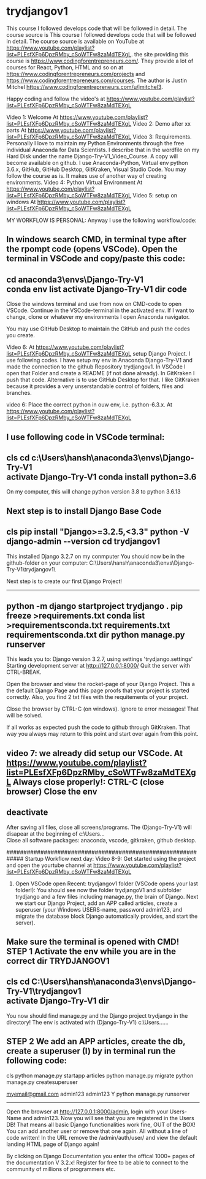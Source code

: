 # trydjangov1

This course I followed develops code that will be followed in detail. The course source is 
This course I followed develops code that will be followed in detail. The course source is available on YouTube at https://www.youtube.com/playlist?list=PLEsfXFp6DpzRMby_cSoWTFw8zaMdTEXgL. the site providing this course is https://www.codingforentrepreneurs.com/. They provide a lot of courses for React, Python, HTML and so on at https://www.codingforentrepreneurs.com/projects and https://www.codingforentrepreneurs.com/courses. The author is Justin Mitchel https://www.codingforentrepreneurs.com/u/jmitchel3.  

Happy coding and follow the video's at https://www.youtube.com/playlist?list=PLEsfXFp6DpzRMby_cSoWTFw8zaMdTEXgL

Video 1: Welcome At https://www.youtube.com/playlist?list=PLEsfXFp6DpzRMby_cSoWTFw8zaMdTEXgL
Video 2: Demo after xx parts At https://www.youtube.com/playlist?list=PLEsfXFp6DpzRMby_cSoWTFw8zaMdTEXgL
Video 3: Requirements. Personally I love to maintain my Python Environments through the free individual Anaconda for Data Scientists. I describe that in the wordfile on my Hard Disk under the name Django-Try-V1_Video_Course. A copy will become available on github.
I use Anaconda-Python, Virtual env python 3.6.x, GitHub, GitHub Desktop, GitKraken, Visual Studio Code. You may follow the course as is. It makes use of another way of creating environments.
Video 4: Python Virtual Environment At https://www.youtube.com/playlist?list=PLEsfXFp6DpzRMby_cSoWTFw8zaMdTEXgL
Video 5: setup on windows At https://www.youtube.com/playlist?list=PLEsfXFp6DpzRMby_cSoWTFw8zaMdTEXgL

MY WORKFLOW IS PERSONAL: 
Anyway I use the following workflow/code:

In windows search CMD, in terminal type after the rpompt code (opens VSCode). Open the terminal in VSCode and copy/paste this code:
--------------------------------
cd anaconda3\envs\Django-Try-V1\
conda env list
activate Django-Try-V1
dir
code
--------------------------------
Close the windows terminal and use from now on CMD-code to open VSCode. Continue in the VSCode-terminal in the activated env. If I want to change, clone or whatever my environments I open Anaconda navigator.

You may use GitHub Desktop to maintain the GitHub and push the codes you create.

Video 6: At https://www.youtube.com/playlist?list=PLEsfXFp6DpzRMby_cSoWTFw8zaMdTEXgL
setup Django Project. I use following codes. I have setup my env in Anaconda Django-Try-V1 and made the connection to the github Repository trydjangov1. In VSCode I open that Folder and create a README (if not done already). In GitKraken I push that code. Alternative is to use GitHub Desktop for that. I like GitKraken because it provides a very unserstandable control of folders, files and branches. 

video 6: Place the correct python in ouw env, i.e. python-6.3.x. At https://www.youtube.com/playlist?list=PLEsfXFp6DpzRMby_cSoWTFw8zaMdTEXgL

I use following code in VSCode terminal:
--------------------------------
cls
cd c:\Users\hansh\anaconda3\envs\Django-Try-V1\
activate Django-Try-V1 
conda install python=3.6
--------------------------------
On my computer, this will change python version 3.8 to python 3.6.13

Next step is to install Django Base Code
--------------------------------
cls
pip install "Django>=3.2.5,<3.3"
python -V
django-admin --version
cd trydjangov1
--------------------------------
This installed Django 3.2.7 on my conmputer
You should now be in the github-folder on your computer:
C:\Users\hansh\anaconda3\envs\Django-Try-V1\trydjangov1\

Next step is to create our first Django Project!

--------------------------------
python -m django startproject trydjango  .
pip freeze >requirements.txt
conda list >requirementsconda.txt 
requirements.txt
requirementsconda.txt
dir
python manage.py runserver
--------------------------------
This leads you to: Django version 3.2.7, using settings 'trydjango.settings'
Starting development server at http://127.0.0.1:8000/
Quit the server with CTRL-BREAK.

Open the browser and view the rocket-page of your Django Project. This a the default Django Page and this page proofs that your project is started correctly. Also, you find 2 txt files with the requitements of your project.

Close the browser by CTRL-C (on windows). Ignore te error messages! That will be solved.

If all works as expected push the code to github through GitKraken. That way you always may return to this point and start over again from this point.

video 7: we already did setup our VSCode. At https://www.youtube.com/playlist?list=PLEsfXFp6DpzRMby_cSoWTFw8zaMdTEXgL
Always close properly!:
CTRL-C (close browser)
Close the env
--------------------------------
deactivate
--------------------------------
After saving all files, close all screens/programs. The (Django-Try-V1) will disapear at the beginning of c:\Users\...  
Close all software packages: anaconda, vscode, gitkraken, github desktop.

#############################################################
Startup Workflow next day:
Video 8-9: Get started using the project and open the yourtube channel at https://www.youtube.com/playlist?list=PLEsfXFp6DpzRMby_cSoWTFw8zaMdTEXgL
1. Open VSCode open Recent: trydjangov1 folder (VSCode opens your last folder!): You should see now the folder trydjangoV1 and subfolder trydjango and a few files including manage.py, the brain of Django. 
Next we start our Django Project, add an APP called articles, create a superuser (your Windows USERS-name, password admin123, and migrate the database block Django automatically provides, and start the server).

Make sure the terminal is opened with CMD!
STEP 1 Activate the env while you are in the correct dir TRYDJANGOV1
--------------------------------
cls
cd C:\Users\hansh\anaconda3\envs\Django-Try-V1\trydjangov1\
activate Django-Try-V1
dir
--------------------------------
You now should find manage.py and the Django project trydjango in the directory! The env is activated with (Django-Try-V1) c:\Users\......

STEP 2 
We add an APP articles, create the db, create a superuser (I) by in terminal run the following code:
--------------------------------
cls
python manage.py startapp articles
python manage.py migrate
python manage.py createsuperuser

myemail@gmail.com
admin123
admin123
Y
python manage.py runserver
 
--------------------------------
Open the browser at http://127.0.0.1:8000/admin, login with your Users-Name and admin123. Now you will see that you are registered in the Users DB! That means all basic Django functionalities work fine, OUT of the BOX! You can add another user or remove that one again. All without a line of code written! In the URL remove the /admin/auth/user/ and view the default landing HTML page of Django again!

By clicking on Django Documentation you enter the offical 1000+ pages of the documentation V 3.2.x! Register for free to be able to connect to the community of millions of programmers etc.

